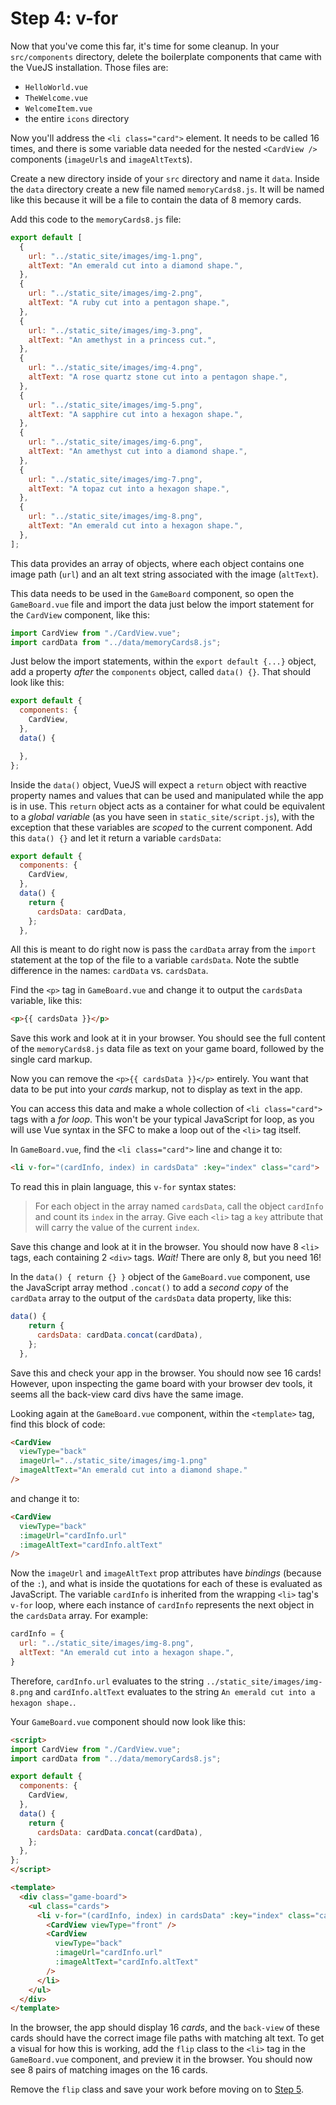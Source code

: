 # Step 4: v-for
Now that you've come this far, it's time for some cleanup. In your `src/components` directory, delete the boilerplate components that came with the VueJS installation. Those files are:
- `HelloWorld.vue`
- `TheWelcome.vue`
- `WelcomeItem.vue`
- the entire `icons` directory

Now you'll address the `<li class="card">` element. It needs to be called 16 times, and there is some variable data needed for the nested `<CardView />` components (`imageUrl`s and `imageAltText`s).

Create a new directory inside of your `src` directory and name it `data`.
Inside the `data` directory create a new file named `memoryCards8.js`.
It will be named like this because it will be a file to contain the data of 8 memory cards.

Add this code to the `memoryCards8.js` file:
```js
export default [
  {
    url: "../static_site/images/img-1.png",
    altText: "An emerald cut into a diamond shape.",
  },
  {
    url: "../static_site/images/img-2.png",
    altText: "A ruby cut into a pentagon shape.",
  },
  {
    url: "../static_site/images/img-3.png",
    altText: "An amethyst in a princess cut.",
  },
  {
    url: "../static_site/images/img-4.png",
    altText: "A rose quartz stone cut into a pentagon shape.",
  },
  {
    url: "../static_site/images/img-5.png",
    altText: "A sapphire cut into a hexagon shape.",
  },
  {
    url: "../static_site/images/img-6.png",
    altText: "An amethyst cut into a diamond shape.",
  },
  {
    url: "../static_site/images/img-7.png",
    altText: "A topaz cut into a hexagon shape.",
  },
  {
    url: "../static_site/images/img-8.png",
    altText: "An emerald cut into a hexagon shape.",
  },
];
```

This data provides an array of objects, where each object contains one image path (`url`) and an alt text string associated with the image (`altText`).

This data needs to be used in the `GameBoard` component, so open the `GameBoard.vue` file and import the data just below the import statement for the `CardView` component, like this:
```js
import CardView from "./CardView.vue";
import cardData from "../data/memoryCards8.js";
```
Just below the import statements, within the `export default {...}` object, add a property *after* the `components` object, called `data() {}`. That should look like this:
```js
export default {
  components: {
    CardView,
  },
  data() {

  },
};
```
Inside the `data()` object, VueJS will expect a `return` object with reactive property names and values that can be used and manipulated while the app is in use. This `return` object acts as a container for what could be equivalent to a _global variable_ (as you have seen in `static_site/script.js`), with the exception that these variables are _scoped_ to the current component.
Add this `data() {}` and let it return a variable `cardsData`:
```js
export default {
  components: {
    CardView,
  },
  data() {
    return {
      cardsData: cardData,
    };
  },
```
All this is meant to do right now is pass the `cardData` array from the `import` statement at the top of the file to a variable `cardsData`. Note the subtle difference in the names: `cardData` vs. `cardsData`.

Find the `<p>` tag in `GameBoard.vue` and change it to output the `cardsData` variable, like this:
```html
<p>{{ cardsData }}</p>
```

Save this work and look at it in your browser. You should see the full content of the `memoryCards8.js` data file as text on your game board, followed by the single card markup.

Now you can remove the `<p>{{ cardsData }}</p>` entirely. You want that data to be put into your _cards_ markup, not to display as text in the app.

You can access this data and make a whole collection of `<li class="card">` tags with a _*for loop*_. This won't be your typical JavaScript for loop, as you will use Vue syntax in the SFC to make a loop out of the `<li>` tag itself.

In `GameBoard.vue`, find the `<li class="card">` line and change it to:
```html
<li v-for="(cardInfo, index) in cardsData" :key="index" class="card">
```
To read this in plain language, this `v-for` syntax states:
> For each object in the array named `cardsData`, call the object `cardInfo` and count its `index` in the array. Give each `<li>` tag a `key` attribute that will carry the value of the current `index`.

Save this change and look at it in the browser. You should now have 8 `<li>` tags, each containing 2 `<div>` tags. *Wait!* There are only 8, but you need 16!

In the `data() { return {} }` object of the `GameBoard.vue` component, use the JavaScript array method `.concat()` to add a _second copy_ of the `cardData` array to the output of the `cardsData` data property, like this:
```js
data() {
    return {
      cardsData: cardData.concat(cardData),
    };
  },
```
Save this and check your app in the browser. You should now see 16 cards!
However, upon inspecting the game board with your browser dev tools, it seems all the back-view card divs have the same image.

Looking again at the `GameBoard.vue` component, within the `<template>` tag, find this block of code:
```html
<CardView
  viewType="back"
  imageUrl="../static_site/images/img-1.png"
  imageAltText="An emerald cut into a diamond shape."
/>
```
and change it to:
```html
<CardView
  viewType="back"
  :imageUrl="cardInfo.url"
  :imageAltText="cardInfo.altText"
/>
```
Now the `imageUrl` and `imageAltText` prop attributes have *bindings* (because of the `:`), and what is inside the quotations for each of these is evaluated as JavaScript.
The variable `cardInfo` is inherited from the wrapping `<li>` tag's `v-for` loop, where each instance of `cardInfo` represents the next object in the `cardsData` array. For example:
```js
cardInfo = {
  url: "../static_site/images/img-8.png",
  altText: "An emerald cut into a hexagon shape.",
}
```
Therefore, `cardInfo.url` evaluates to the string `../static_site/images/img-8.png` and `cardInfo.altText` evaluates to the string `An emerald cut into a hexagon shape.`.

Your `GameBoard.vue` component should now look like this:
```html
<script>
import CardView from "./CardView.vue";
import cardData from "../data/memoryCards8.js";

export default {
  components: {
    CardView,
  },
  data() {
    return {
      cardsData: cardData.concat(cardData),
    };
  },
};
</script>

<template>
  <div class="game-board">
    <ul class="cards">
      <li v-for="(cardInfo, index) in cardsData" :key="index" class="card">
        <CardView viewType="front" />
        <CardView
          viewType="back"
          :imageUrl="cardInfo.url"
          :imageAltText="cardInfo.altText"
        />
      </li>
    </ul>
  </div>
</template>
```

In the browser, the app should display 16 _cards_, and the `back-view` of these cards should have the correct image file paths with matching alt text.
To get a visual for how this is working, add the `flip` class to the `<li>` tag in the `GameBoard.vue` component, and preview it in the browser. You should now see 8 pairs of matching images on the 16 cards.

Remove the `flip` class and save your work before moving on to [Step 5](/step-5).